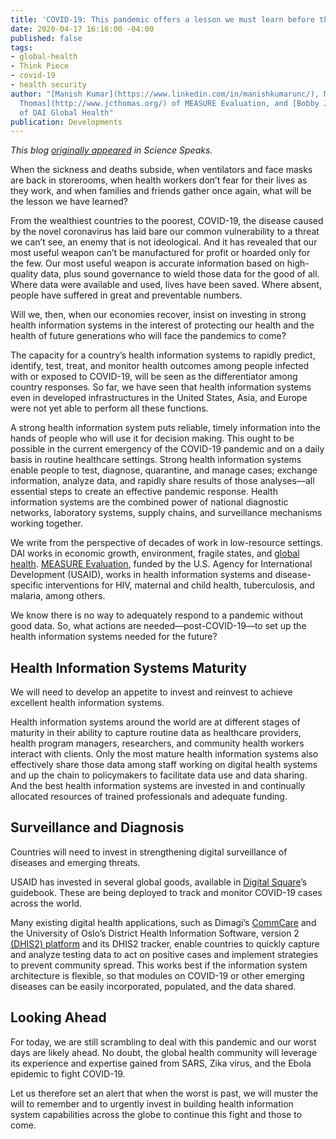 ```yaml
---
title: 'COVID-19: This pandemic offers a lesson we must learn before the next'
date: 2020-04-17 16:16:00 -04:00
published: false
tags:
- global-health
- Think Piece
- covid-19
- health security
author: "[Manish Kumar](https://www.linkedin.com/in/manishkumarunc/), MPH, MS, [Jim
  Thomas](http://www.jcthomas.org/) of MEASURE Evaluation, and [Bobby Jefferson](https://www.dai.com/who-we-are/our-team/bobby-jefferson)
  of DAI Global Health"
publication: Developments
---
```


*This blog [originally appeared](https://sciencespeaksblog.org/2020/04/14/covid-19-this-pandemic-offers-a-lesson-we-must-learn-before-the-next/) in Science Speaks.*

When the sickness and deaths subside, when ventilators and face masks are back in storerooms, when health workers don’t fear for their lives as they work, and when families and friends gather once again, what will be the lesson we have learned?




From the wealthiest countries to the poorest, COVID-19, the disease caused by the novel coronavirus has laid bare our common vulnerability to a threat we can’t see, an enemy that is not ideological. And it has revealed that our most useful weapon can’t be manufactured for profit or hoarded only for the few. Our most useful weapon is accurate information based on high-quality data, plus sound governance to wield those data for the good of all. Where data were available and used, lives have been saved. Where absent, people have suffered in great and preventable numbers.

Will we, then, when our economies recover, insist on investing in strong health information systems in the interest of protecting our health and the health of future generations who will face the pandemics to come?

The capacity for a country’s health information systems to rapidly predict, identify, test, treat, and monitor health outcomes among people infected with or exposed to COVID-19, will be seen as the differentiator among country responses. So far, we have seen that health information systems even in developed infrastructures in the United States, Asia, and Europe were not yet able to perform all these functions.

A strong health information system puts reliable, timely information into the hands of people who will use it for decision making. This ought to be possible in the current emergency of the COVID-19 pandemic and on a daily basis in routine healthcare settings. Strong health information systems enable people to test, diagnose, quarantine, and manage cases; exchange information, analyze data, and rapidly share results of those analyses—all essential steps to create an effective pandemic response. Health information systems are the combined power of national diagnostic networks, laboratory systems, supply chains, and surveillance mechanisms working together.

We write from the perspective of decades of work in low-resource settings. DAI works in economic growth, environment, fragile states, and [global health](https://www.dai.com/our-work/solutions/health-solutions/global-health-security-and-pandemic-preparedness). [MEASURE Evaluation](https://www.measureevaluation.org/), funded by the U.S. Agency for International Development (USAID), works in health information systems and disease-specific interventions for HIV, maternal and child health, tuberculosis, and malaria, among others.

We know there is no way to adequately respond to a pandemic without good data. So, what actions are needed—post-COVID-19—to set up the health information systems needed for the future?

## Health Information Systems Maturity

We will need to develop an appetite to invest and reinvest to achieve excellent health information systems.

Health information systems around the world are at different stages of maturity in their ability to capture routine data as healthcare providers, health program managers, researchers, and community health workers interact with clients. Only the most mature health information systems also effectively share those data among staff working on digital health systems and up the chain to policymakers to facilitate data use and data sharing. And the best health information systems are invested in and continually allocated resources of trained professionals and adequate funding.

## Surveillance and Diagnosis

Countries will need to invest in strengthening digital surveillance of diseases and emerging threats.

USAID has invested in several global goods, available in [Digital Square](https://digitalsquare.org/)’s guidebook. These are being deployed to track and monitor COVID-19 cases across the world.

Many existing digital health applications, such as Dimagi’s [CommCare](https://www.dimagi.com/commcare/) and the University of Oslo’s District Health Information Software, version 2 [(DHIS2) platform](https://www.dhis2.org/) and its DHIS2 tracker, enable countries to quickly capture and analyze testing data to act on positive cases and implement strategies to prevent community spread. This works best if the information system architecture is flexible, so that modules on COVID-19 or other emerging diseases can be easily incorporated, populated, and the data shared.

## Looking Ahead

For today, we are still scrambling to deal with this pandemic and our worst days are likely ahead. No doubt, the global health community will leverage its experience and expertise gained from SARS, Zika virus, and the Ebola epidemic to fight COVID-19.

Let us therefore set an alert that when the worst is past, we will muster the will to remember and to urgently invest in building health information system capabilities across the globe to continue this fight and those to come.